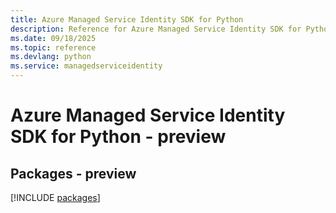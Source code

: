 ```yaml
---
title: Azure Managed Service Identity SDK for Python
description: Reference for Azure Managed Service Identity SDK for Python
ms.date: 09/18/2025
ms.topic: reference
ms.devlang: python
ms.service: managedserviceidentity
---
```

# Azure Managed Service Identity SDK for Python - preview
## Packages - preview
[!INCLUDE [packages](managed-service-identity-index.md)]